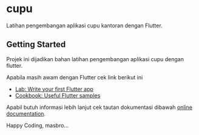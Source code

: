 # cupu

Latihan pengembangan aplikasi cupu kantoran dengan Flutter.

## Getting Started

Projek ini dijadikan bahan latihan pengembangan aplikasi cupu dengan flutter.

Apabila masih awam dengan Flutter cek link berikut ini

- [Lab: Write your first Flutter app](https://flutter.dev/docs/get-started/codelab)
- [Cookbook: Useful Flutter samples](https://flutter.dev/docs/cookbook)

Apabil butuh informasi lebih lanjut cek tautan dokumentasi dibawah
[online documentation](https://flutter.dev/docs).

Happy Coding, masbro...

